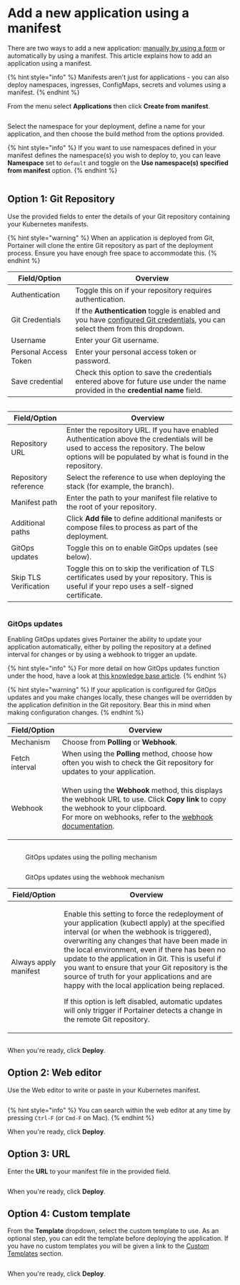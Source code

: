 # Add a new application using a manifest

There are two ways to add a new application: [manually by using a form](add.md) or automatically by using a manifest. This article explains how to add an application using a manifest.

{% hint style="info" %}
Manifests aren't just for applications - you can also deploy namespaces, ingresses, ConfigMaps, secrets and volumes using a manifest.
{% endhint %}

From the menu select **Applications** then click **Create from manifest**.

<figure><img src="../../../.gitbook/assets/2.15-k8s_kubernetes_applications_add_manifest.gif" alt=""><figcaption></figcaption></figure>

Select the namespace for your deployment, define a name for your application, and then choose the build method from the options provided.

{% hint style="info" %}
If you want to use namespaces defined in your manifest defines the namespace(s) you wish to deploy to, you can leave **Namespace** set to `default` and toggle on the **Use namespace(s) specified from manifest** option.
{% endhint %}

<figure><img src="../../../.gitbook/assets/2.15-kubernetes_applications_add_manifest_namespace.png" alt=""><figcaption></figcaption></figure>

## Option 1: Git Repository

Use the provided fields to enter the details of your Git repository containing your Kubernetes manifests.

{% hint style="warning" %}
When an application is deployed from Git, Portainer will clone the entire Git repository as part of the deployment process. Ensure you have enough free space to accommodate this.
{% endhint %}

| Field/Option          | Overview                                                                                                                                                                  |
| --------------------- | ------------------------------------------------------------------------------------------------------------------------------------------------------------------------- |
| Authentication        | Toggle this on if your repository requires authentication.                                                                                                                |
| Git Credentials       | If the **Authentication** toggle is enabled and you have [configured Git credentials](../../account-settings.md#git-credentials), you can select them from this dropdown. |
| Username              | Enter your Git username.                                                                                                                                                  |
| Personal Access Token | Enter your personal access token or password.                                                                                                                             |
| Save credential       | Check this option to save the credentials entered above for future use under the name provided in the **credential name** field.                                          |

<figure><img src="../../../.gitbook/assets/2.16-stacks-add-gitcreds.png" alt=""><figcaption></figcaption></figure>

| Field/Option          | Overview                                                                                                                                                                                          |
| --------------------- | ------------------------------------------------------------------------------------------------------------------------------------------------------------------------------------------------- |
| Repository URL        | Enter the repository URL. If you have enabled Authentication above the credentials will be used to access the repository. The below options will be populated by what is found in the repository. |
| Repository reference  | Select the reference to use when deploying the stack (for example, the branch).                                                                                                                   |
| Manifest path         | Enter the path to your manifest file relative to the root of your repository.                                                                                                                     |
| Additional paths      | Click **Add file** to define additional manifests or compose files to process as part of the deployment.                                                                                          |
| GitOps updates        | Toggle this on to enable GitOps updates (see below).                                                                                                                                              |
| Skip TLS Verification | Toggle this on to skip the verification of TLS certificates used by your repository. This is useful if your repo uses a self-signed certificate.                                                  |

<figure><img src="../../../.gitbook/assets/2.19-kubernetes-applications-add-manifest-git.png" alt=""><figcaption></figcaption></figure>

### GitOps updates

Enabling GitOps updates gives Portainer the ability to update your application automatically, either by polling the repository at a defined interval for changes or by using a webhook to trigger an update.

{% hint style="info" %}
For more detail on how GitOps updates function under the hood, have a look at [this knowledge base article](https://portal.portainer.io/knowledge/how-do-automatic-updates-for-stacks-applications-work).
{% endhint %}

{% hint style="warning" %}
If your application is configured for GitOps updates and you make changes locally, these changes will be overridden by the application definition in the Git repository. Bear this in mind when making configuration changes.
{% endhint %}

| Field/Option   | Overview                                                                                                                                                                                                                                                    |
| -------------- | ----------------------------------------------------------------------------------------------------------------------------------------------------------------------------------------------------------------------------------------------------------- |
| Mechanism      | Choose from **Polling** or **Webhook**.                                                                                                                                                                                                                     |
| Fetch interval | When using the **Polling** method, choose how often you wish to check the Git repository for updates to your application.                                                                                                                                   |
| Webhook        | <p>When using the <strong>Webhook</strong> method, this displays the webhook URL to use. Click <strong>Copy link</strong> to copy the webhook to your clipboard.<br>For more on webhooks, refer to the <a href="webhooks.md">webhook documentation</a>.</p> |

<figure><img src="../../../.gitbook/assets/2.19-stacks-add-git-polling.png" alt=""><figcaption><p>GitOps updates using the polling mechanism</p></figcaption></figure>

<figure><img src="../../../.gitbook/assets/2.19-stacks-add-git-webhook.png" alt=""><figcaption><p>GitOps updates using the webhook mechanism</p></figcaption></figure>

| Field/Option          | Overview                                                                                                                                                                                                                                                                                                                                                                                                                                                                                                                                                                                                   |
| --------------------- | ---------------------------------------------------------------------------------------------------------------------------------------------------------------------------------------------------------------------------------------------------------------------------------------------------------------------------------------------------------------------------------------------------------------------------------------------------------------------------------------------------------------------------------------------------------------------------------------------------------- |
| Always apply manifest | <p>Enable this setting to force the redeployment of your application (kubectl apply) at the specified interval (or when the webhook is triggered), overwriting any changes that have been made in the local environment, even if there has been no update to the application in Git. This is useful if you want to ensure that your Git repository is the source of truth for your applications and are happy with the local application being replaced.</p><p></p><p>If this option is left disabled, automatic updates will only trigger if Portainer detects a change in the remote Git repository.</p> |

<figure><img src="../../../.gitbook/assets/2.19-kubernetes-ingress-add-manifest-git-alwaysapply.png" alt=""><figcaption></figcaption></figure>

When you're ready, click **Deploy**.

## Option 2: Web editor

Use the Web editor to write or paste in your Kubernetes manifest.&#x20;

<figure><img src="../../../.gitbook/assets/2.17-k8s-applications-manifest-webeditor.png" alt=""><figcaption></figcaption></figure>

{% hint style="info" %}
You can search within the web editor at any time by pressing `Ctrl-F` (or `Cmd-F` on Mac).
{% endhint %}

When you're ready, click **Deploy**. &#x20;

## Option 3: URL

Enter the **URL** to your manifest file in the provided field.

<figure><img src="../../../.gitbook/assets/2.17-k8s-applications-manifest-url.png" alt=""><figcaption></figcaption></figure>

When you're ready, click **Deploy**.

## Option 4: Custom template

From the **Template** dropdown, select the custom template to use. As an optional step, you can edit the template before deploying the application. If you have no custom templates you will be given a link to the [Custom Templates](../templates/) section.

<figure><img src="../../../.gitbook/assets/2.15-kubernetes_applications_add_manifest_template.png" alt=""><figcaption></figcaption></figure>

When you're ready, click **Deploy**.
